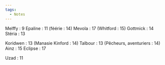 ```yaml
---
tags:
  - Notes
---
```

Melffy : 9
Epaline : 11 (féérie : 14)
Mevola : 17 (Whitford : 15)
Gottmick : 14
Stéria : 13

Koridwen : 13 (Manasie Kinford : 14)
Talbour : 13 (Pêcheurs, aventuriers : 14)
Ainz : 15
Eclipse : 17

Uzad : 11